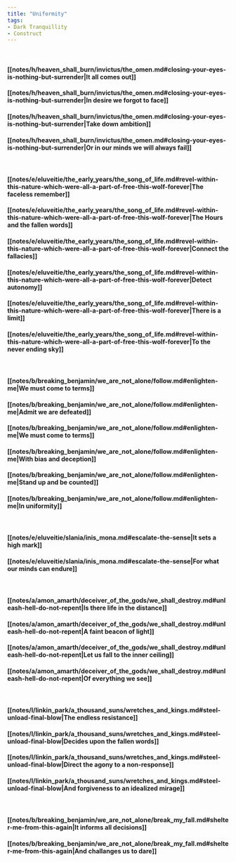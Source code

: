 ```yaml
---
title: "Uniformity"
tags:
- Dark Tranquillity
- Construct
---
```

&nbsp;
#### [[notes/h/heaven_shall_burn/invictus/the_omen.md#closing-your-eyes-is-nothing-but-surrender|It all comes out]]
#### [[notes/h/heaven_shall_burn/invictus/the_omen.md#closing-your-eyes-is-nothing-but-surrender|In desire we forgot to face]]
#### [[notes/h/heaven_shall_burn/invictus/the_omen.md#closing-your-eyes-is-nothing-but-surrender|Take down ambition]]
#### [[notes/h/heaven_shall_burn/invictus/the_omen.md#closing-your-eyes-is-nothing-but-surrender|Or in our minds we will always fail]]
&nbsp;
#### [[notes/e/eluveitie/the_early_years/the_song_of_life.md#revel-within-this-nature-which-were-all-a-part-of-free-this-wolf-forever|The faceless remember]]
#### [[notes/e/eluveitie/the_early_years/the_song_of_life.md#revel-within-this-nature-which-were-all-a-part-of-free-this-wolf-forever|The Hours and the fallen words]]
#### [[notes/e/eluveitie/the_early_years/the_song_of_life.md#revel-within-this-nature-which-were-all-a-part-of-free-this-wolf-forever|Connect the fallacies]]
#### [[notes/e/eluveitie/the_early_years/the_song_of_life.md#revel-within-this-nature-which-were-all-a-part-of-free-this-wolf-forever|Detect autonomy]]
#### [[notes/e/eluveitie/the_early_years/the_song_of_life.md#revel-within-this-nature-which-were-all-a-part-of-free-this-wolf-forever|There is a limit]]
#### [[notes/e/eluveitie/the_early_years/the_song_of_life.md#revel-within-this-nature-which-were-all-a-part-of-free-this-wolf-forever|To the never ending sky]]
&nbsp;
#### [[notes/b/breaking_benjamin/we_are_not_alone/follow.md#enlighten-me|We must come to terms]]
#### [[notes/b/breaking_benjamin/we_are_not_alone/follow.md#enlighten-me|Admit we are defeated]]
#### [[notes/b/breaking_benjamin/we_are_not_alone/follow.md#enlighten-me|We must come to terms]]
#### [[notes/b/breaking_benjamin/we_are_not_alone/follow.md#enlighten-me|With bias and deception]]
#### [[notes/b/breaking_benjamin/we_are_not_alone/follow.md#enlighten-me|Stand up and be counted]]
#### [[notes/b/breaking_benjamin/we_are_not_alone/follow.md#enlighten-me|In uniformity]]
&nbsp;
#### [[notes/e/eluveitie/slania/inis_mona.md#escalate-the-sense|It sets a high mark]]
#### [[notes/e/eluveitie/slania/inis_mona.md#escalate-the-sense|For what our minds can endure]]
&nbsp;
#### [[notes/a/amon_amarth/deceiver_of_the_gods/we_shall_destroy.md#unleash-hell-do-not-repent|Is there life in the distance]]
#### [[notes/a/amon_amarth/deceiver_of_the_gods/we_shall_destroy.md#unleash-hell-do-not-repent|A faint beacon of light]]
#### [[notes/a/amon_amarth/deceiver_of_the_gods/we_shall_destroy.md#unleash-hell-do-not-repent|Let us fall to the inner ceiling]]
#### [[notes/a/amon_amarth/deceiver_of_the_gods/we_shall_destroy.md#unleash-hell-do-not-repent|Of everything we see]]
&nbsp;
#### [[notes/l/linkin_park/a_thousand_suns/wretches_and_kings.md#steel-unload-final-blow|The endless resistance]]
#### [[notes/l/linkin_park/a_thousand_suns/wretches_and_kings.md#steel-unload-final-blow|Decides upon the fallen words]]
#### [[notes/l/linkin_park/a_thousand_suns/wretches_and_kings.md#steel-unload-final-blow|Direct the agony to a non-response]]
#### [[notes/l/linkin_park/a_thousand_suns/wretches_and_kings.md#steel-unload-final-blow|And forgiveness to an idealized mirage]]
&nbsp;
#### [[notes/b/breaking_benjamin/we_are_not_alone/break_my_fall.md#shelter-me-from-this-again|It informs all decisions]]
#### [[notes/b/breaking_benjamin/we_are_not_alone/break_my_fall.md#shelter-me-from-this-again|And challanges us to dare]]
